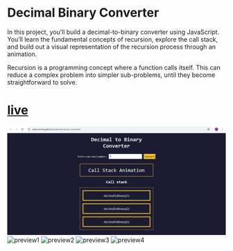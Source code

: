# Decimal Binary Converter

In this project, you’ll build a decimal-to-binary converter using JavaScript. You’ll learn the fundamental concepts of recursion, explore the call stack, and build out a visual representation of the recursion process through an animation.

Recursion is a programming concept where a function calls itself. This can reduce a complex problem into simpler sub-problems, until they become straightforward to solve.

# [live](https://sabovoichita.github.io/decimal-binary-converter/)

![preview](preview.png)
![preview1](preview1.png>)
![preview2](preview2.png>)
![preview3](preview3.png>)
![preview4](preview4.png>)
